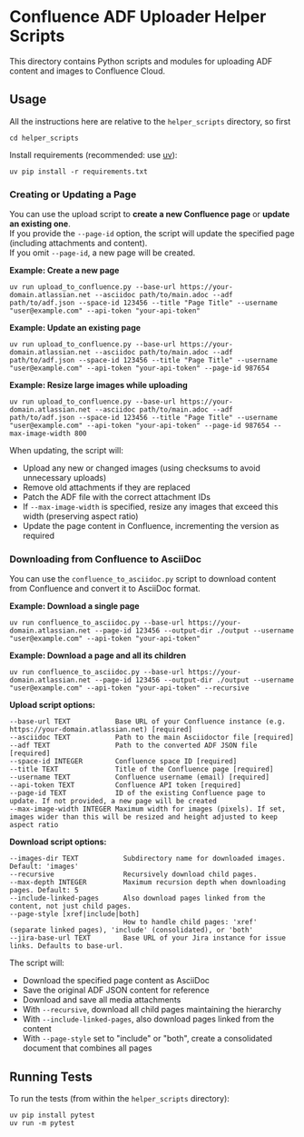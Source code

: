 # Confluence ADF Uploader Helper Scripts

This directory contains Python scripts and modules for uploading ADF content and images to Confluence Cloud.

## Usage

All the instructions here are relative to the `helper_scripts` directory, so first
```
cd helper_scripts
```

Install requirements (recommended: use [uv](https://github.com/astral-sh/uv)):
```
uv pip install -r requirements.txt
```

### Creating or Updating a Page

You can use the upload script to **create a new Confluence page** or **update an existing one**.  
If you provide the `--page-id` option, the script will update the specified page (including attachments and content).  
If you omit `--page-id`, a new page will be created.

**Example: Create a new page**
```
uv run upload_to_confluence.py --base-url https://your-domain.atlassian.net --asciidoc path/to/main.adoc --adf path/to/adf.json --space-id 123456 --title "Page Title" --username "user@example.com" --api-token "your-api-token"
```

**Example: Update an existing page**
```
uv run upload_to_confluence.py --base-url https://your-domain.atlassian.net --asciidoc path/to/main.adoc --adf path/to/adf.json --space-id 123456 --title "Page Title" --username "user@example.com" --api-token "your-api-token" --page-id 987654
```

**Example: Resize large images while uploading**
```
uv run upload_to_confluence.py --base-url https://your-domain.atlassian.net --asciidoc path/to/main.adoc --adf path/to/adf.json --space-id 123456 --title "Page Title" --username "user@example.com" --api-token "your-api-token" --page-id 987654 --max-image-width 800
```

When updating, the script will:
- Upload any new or changed images (using checksums to avoid unnecessary uploads)
- Remove old attachments if they are replaced
- Patch the ADF file with the correct attachment IDs
- If `--max-image-width` is specified, resize any images that exceed this width (preserving aspect ratio)
- Update the page content in Confluence, incrementing the version as required

### Downloading from Confluence to AsciiDoc

You can use the `confluence_to_asciidoc.py` script to download content from Confluence and convert it to AsciiDoc format.

**Example: Download a single page**
```
uv run confluence_to_asciidoc.py --base-url https://your-domain.atlassian.net --page-id 123456 --output-dir ./output --username "user@example.com" --api-token "your-api-token"
```

**Example: Download a page and all its children**
```
uv run confluence_to_asciidoc.py --base-url https://your-domain.atlassian.net --page-id 123456 --output-dir ./output --username "user@example.com" --api-token "your-api-token" --recursive
```

**Upload script options:**
```
--base-url TEXT           Base URL of your Confluence instance (e.g. https://your-domain.atlassian.net) [required]
--asciidoc TEXT           Path to the main Asciidoctor file [required]
--adf TEXT                Path to the converted ADF JSON file [required]
--space-id INTEGER        Confluence space ID [required]
--title TEXT              Title of the Confluence page [required]
--username TEXT           Confluence username (email) [required]
--api-token TEXT          Confluence API token [required]
--page-id TEXT            ID of the existing Confluence page to update. If not provided, a new page will be created
--max-image-width INTEGER Maximum width for images (pixels). If set, images wider than this will be resized and height adjusted to keep aspect ratio
```

**Download script options:**
```
--images-dir TEXT           Subdirectory name for downloaded images. Default: 'images'
--recursive                 Recursively download child pages.
--max-depth INTEGER         Maximum recursion depth when downloading pages. Default: 5
--include-linked-pages      Also download pages linked from the content, not just child pages.
--page-style [xref|include|both]
                            How to handle child pages: 'xref' (separate linked pages), 'include' (consolidated), or 'both'
--jira-base-url TEXT        Base URL of your Jira instance for issue links. Defaults to base-url.
```

The script will:
- Download the specified page content as AsciiDoc
- Save the original ADF JSON content for reference
- Download and save all media attachments
- With `--recursive`, download all child pages maintaining the hierarchy
- With `--include-linked-pages`, also download pages linked from the content
- With `--page-style` set to "include" or "both", create a consolidated document that combines all pages

## Running Tests

To run the tests (from within the `helper_scripts` directory):

```
uv pip install pytest
uv run -m pytest
```
